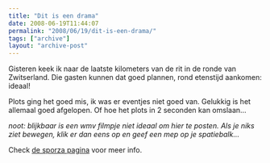 ```yaml
---
title: "Dit is een drama"
date: 2008-06-19T11:44:07
permalink: "2008/06/19/dit-is-een-drama/"
tags: ["archive"]
layout: "archive-post"
---
```

Gisteren keek ik naar de laatste kilometers van de rit in de ronde van Zwitserland. Die gasten kunnen dat goed plannen, rond etenstijd aankomen: ideaal!

Plots ging het goed mis, ik was er eventjes niet goed van. Gelukkig is het allemaal goed afgelopen. Of hoe het plots in 2 seconden kan omslaan…

_noot: blijkbaar is een wmv filmpje niet ideaal om hier te posten. Als je niks ziet bewegen, klik er dan eens op en geef een mep op je spatiebalk…_

Check [de sporza pagina](http://www.sporza.be/cm/sporza.be/wielrennen/ProTour/fietserke%2BProTour/1.326592# "http://www.sporza.be/cm/sporza.be/wielrennen/ProTour/fietserke%2BProTour/1.326592#") voor meer info.
